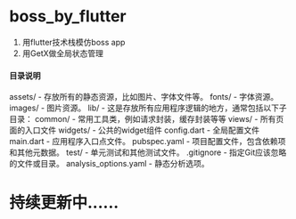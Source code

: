 # boss_by_flutter
1. 用flutter技术栈模仿boss app
2. 用GetX做全局状态管理

#### 目录说明
assets/ - 存放所有的静态资源，比如图片、字体文件等。
  fonts/ - 字体资源。
  images/ - 图片资源。
lib/ - 这是存放所有应用程序逻辑的地方，通常包括以下子目录：
  common/ - 常用工具类，例如请求封装，缓存封装等等
  views/  - 所有页面的入口文件
  widgets/ - 公共的widget组件
  config.dart - 全局配置文件
  main.dart - 应用程序入口点文件。
pubspec.yaml - 项目配置文件，包含依赖项和其他元数据。
test/ - 单元测试和其他测试文件。
.gitignore - 指定Git应该忽略的文件或目录。
analysis_options.yaml - 静态分析选项。

# 持续更新中......
